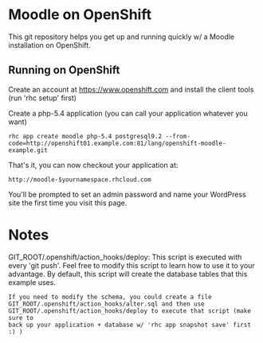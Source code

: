 Moodle on OpenShift
===================

This git repository helps you get up and running quickly w/ a Moodle installation on OpenShift.  

Running on OpenShift
----------------------------

Create an account at https://www.openshift.com and install the client tools (run 'rhc setup' first)

Create a php-5.4 application (you can call your application whatever you want)

    rhc app create moodle php-5.4 postgresql9.2 --from-code=http://openshift01.example.com:81/lang/openshift-moodle-example.git

That's it, you can now checkout your application at:

    http://moodle-$yournamespace.rhcloud.com

You'll be prompted to set an admin password and name your WordPress site the first time you visit this
page.

Notes
=====

GIT_ROOT/.openshift/action_hooks/deploy:
    This script is executed with every 'git push'.  Feel free to modify this script
    to learn how to use it to your advantage.  By default, this script will create
    the database tables that this example uses.

    If you need to modify the schema, you could create a file
    GIT_ROOT/.openshift/action_hooks/alter.sql and then use
    GIT_ROOT/.openshift/action_hooks/deploy to execute that script (make sure to
    back up your application + database w/ 'rhc app snapshot save' first :) )
